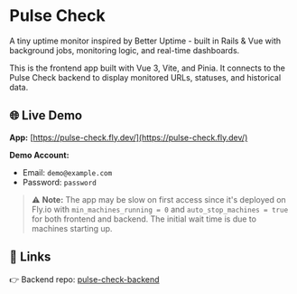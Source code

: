 # Pulse Check

A tiny uptime monitor inspired by Better Uptime - built in Rails & Vue with background jobs, monitoring logic, and real-time dashboards.

This is the frontend app built with Vue 3, Vite, and Pinia. It connects to the Pulse Check backend to display monitored URLs, statuses, and historical data.

## 🌐 Live Demo

**App:** [https://pulse-check.fly.dev/](https://pulse-check.fly.dev/)

**Demo Account:**

- Email: `demo@example.com`
- Password: `password`

> ⚠️ **Note:** The app may be slow on first access since it's deployed on Fly.io with `min_machines_running = 0` and `auto_stop_machines = true` for both frontend and backend. The initial wait time is due to machines starting up.

## 🔗 Links

👉 Backend repo: [pulse-check-backend](https://github.com/MajdTaweel/pulse-check-backend)
